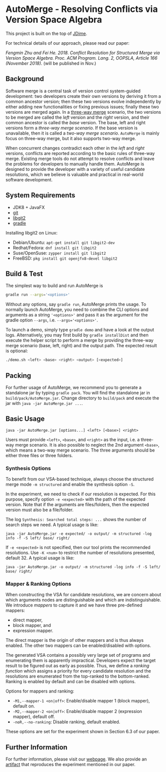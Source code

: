 # AutoMerge  -  Resolving Conflicts via Version Space Algebra

This project is built on the top of [JDime](https://github.com/se-passau/jdime).

For technical details of our approach, please read our paper:

_Fengmin Zhu and Fei He. 2018. Conflict Resolution for Structured Merge via Version Space Algebra. Proc. ACM Program. Lang. 2, OOPSLA, Article 166 (November 2018)._
(will be published in Nov.)

## Background

Software merge is a central task of version control system-guided development:
two developers create their own versions by deriving it from a common ancestor version; then these two versions evolve independently by either adding new functionalities or fixing previous issues; finally these two versions are merged again.
In a [three-way merge](https://en.wikipedia.org/wiki/Merge_(version_control))
scenario, 
the two versions to be merged are called the _left_ version and the _right_ version,
and their common ancestor is called the _base_ version.
The base, left and right versions form a _three-way merge scenario_.
If the base version is unavailable, then it is called a _two-way merge scenario_.
`AutoMerge` is mainly focus on three-way merge, but it also supports two-way merge.

When concurrent changes contradict each other in the _left_ and _right_ versions,
conflicts are reported according to the basic rules of three-way merge.
Existing merge tools do not attempt to resolve conflicts and leave the problems for developers
to manually handle them.
AutoMerge is designed to provide the developer with a variety of useful candidate resolutions,
which we believe is valuable and practical in real-world software development.

## System Requirements

* JDK8 + JavaFX
* [git](http://git-scm.com/)
* [libgit2](https://libgit2.github.com/)
* [gradle](https://gradle.org)

Installing libgit2 on Linux:
- Debian/Ubuntu: `apt-get install git libgit2-dev`
- Redhat/Fedora: `dnf install git libgit2`
- Suse/OpenSuse: `zypper install git libgit2`
- FreeBSD: `pkg install git openjfx8-devel libgit2`

## Build & Test

The simplest way to build and run AutoMerge is 

```bash
gradle run --args='<options>'
```

Without any options, say `gradle run`, AutoMerge prints the usage.
To normally launch AutoMerge,
you need to combine the CLI options and arguments as a string `'<options>'` 
and pass it as the argument for the gradle option `--args`, i.e. `--args='<options>'`.

To launch a demo, simply type `gradle demo` and have a look at the output logs.
Alternatively, you may first build by `gradle installDist` and then execute the helper script
to perform a merge by providing the three-way merge scenario (base, left, right)
and the output path. The expected result is optional:

```bash
./demo.sh <left> <base> <right> <output> [<expected>]
```

## Packing

For further usage of AutoMerge, we recommend you to generate a standalone jar by typing
`gradle pack`. You will find the standalone jar in `build/pack/AutoMerge.jar`.
Change directory to `build/pack` and execute the jar with `java -jar AutoMerge.jar ...`.

## Basic Usage

```
java -jar AutoMerge.jar [options...] <left> [<base>] <right>
```

Users must provide `<left>`, `<base>`, and `<right>` as the input, i.e. a three-way merge scenario.
It is also possible to neglect the 2nd argument `<base>`, which means a two-way merge scenario.
The three arguments should be either three files or three folders.

### Synthesis Options

To benefit from our VSA-based technique, always choose the structured merge mode `-m structured` 
and enable the synthesis option `-S`.

In the experiment, we need to check if our resolution is expected.
For this purpose, specify option `-e <expected>` with the path of the expected version.
Note that if the arguments are files/folders, then the expected version must also be a file/folder.

The log `Synthesis: Searched total steps: ...` shows the number of search steps we need.
A typical usage is like:
```
java -jar AutoMerge.jar -e expected/ -o output/ -m structured -log info -f -S left/ base/ right/
```

If `-e <expected>` is not specified, then our tool prints the recommended resolutions.
Use `-K <num>` to restrict the number of resolutions presented, default 32.
A typical usage is like:
```
java -jar AutoMerge.jar -o output/ -m structured -log info -f -S left/ base/ right/
```
### Mapper & Ranking Options

When constructing the VSA for candidate resolutions, 
we are concern about which arguments nodes are distinguishable and which are indistinguishable.
We introduce _mappers_ to capture it and we have three pre-defined mappers:

- direct mapper,
- block mapper, and
- expression mapper.

The direct mapper is the origin of other mappers and is thus always enabled.
The other two mappers can be enabled/disabled with options.

The generated VSA contains a possibly very large set of programs and 
enumerating them is apparently impractical.
Developers expect the target result to be figured out as early as possible.
Thus, we define a _ranking function_ which assigns a priority for every candidate resolution and
the resolutions are enumerated from the top-ranked to the bottom-ranked.
Ranking is enabled by default and can be disabled with options.

Options for mappers and ranking:
- `-M1,--mapper-1 <on|off>`: Enable/disable mapper 1 (block mapper), default on.
- `-M2,--mapper-2 <on|off>`: Enable/disable mapper 2 (expression mapper), default off.
- `-noR,--no-ranking`: Disable ranking, default enabled.

These options are set for the experiment shown in Section 6.3 of our paper.

## Further Information

For further information, please visit our [webpage](https://thufv.github.io/automerge).
We also provide an [artifact](https://github.com/thufv/automerge/tree/artifact)
that reproduces the experiment mentioned in our paper.